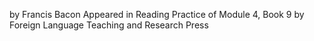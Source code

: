 by Francis Bacon
Appeared in Reading Practice of Module 4, Book 9 by Foreign Language Teaching and Research Press
